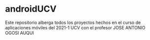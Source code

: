 # androidUCV

Este repositorio alberga todos los proyectos hechos en el curso de aplicaciones móviles del 2021-1 UCV con el profesor JOSE ANTONIO OGOSI AUQUI

